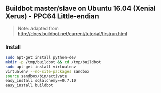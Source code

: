 ## Buildbot master/slave on Ubuntu 16.04 (Xenial Xerus) - PPC64 Little-endian

> Note: adapted from http://docs.buildbot.net/current/tutorial/firstrun.html

### Install

```sh
sudo apt-get install python-dev
mkdir -p /tmp/buildbot && cd /tmp/buildbot
sudo apt-get install virtualenv
virtualenv --no-site-packages sandbox
source sandbox/bin/activate
easy_install sqlalchemy==0.7.10
easy_install buildbot
```
